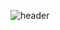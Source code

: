![header](https://capsule-render.vercel.app/api?type=waving&color=0:c06c84,90:f67280&height=300&section=header&text=Hey%20Everyvone!!!&desc=I'm%20Front-End%20Developer&descSize=20&descAlign=70&animation=fadeIn&fontColor=ffffff&fontSize=70)
